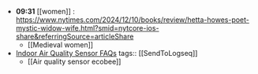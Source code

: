 - **09:31** [[women]] : https://www.nytimes.com/2024/12/10/books/review/hetta-howes-poet-mystic-widow-wife.html?smid=nytcore-ios-share&referringSource=articleShare
	- [[Medieval women]]
- [Indoor Air Quality Sensor FAQs](https://support.ecobee.com/s/articles/air-quality-sensor-faqs#:~:text=Your%20Smart%20Thermostat%20Premium%20can,(VOCs)%20around%20your%20thermostat.)
  tags:: [[SendToLogseq]]
	- [[Air quality sensor ecobee]]